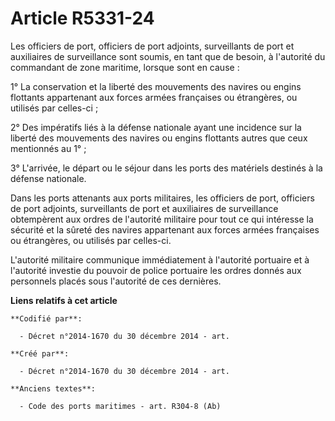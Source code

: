 # Article R5331-24

Les officiers de port, officiers de port adjoints, surveillants de port et auxiliaires de surveillance sont soumis, en tant
que de besoin, à l'autorité du commandant de zone maritime, lorsque sont en cause :

1° La conservation et la liberté des mouvements des navires ou engins flottants appartenant aux forces armées françaises ou
étrangères, ou utilisés par celles-ci ;

2° Des impératifs liés à la défense nationale ayant une incidence sur la liberté des mouvements des navires ou engins
flottants autres que ceux mentionnés au 1° ;

3° L'arrivée, le départ ou le séjour dans les ports des matériels destinés à la défense nationale.

Dans les ports attenants aux ports militaires, les officiers de port, officiers de port adjoints, surveillants de port et
auxiliaires de surveillance obtempèrent aux ordres de l'autorité militaire pour tout ce qui intéresse la sécurité et la
sûreté des navires appartenant aux forces armées françaises ou étrangères, ou utilisés par celles-ci.

L'autorité militaire communique immédiatement à l'autorité portuaire et à l'autorité investie du pouvoir de police portuaire
les ordres donnés aux personnels placés sous l'autorité de ces dernières.

**Liens relatifs à cet article**

	**Codifié par**:

	  - Décret n°2014-1670 du 30 décembre 2014 - art.

	**Créé par**:

	  - Décret n°2014-1670 du 30 décembre 2014 - art.

	**Anciens textes**:

	  - Code des ports maritimes - art. R304-8 (Ab)
